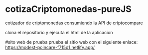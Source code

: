 # cotizaCriptomonedas-pureJS
cotizador de criptomonedas consumiendo la API de criptocompare

clona el repositorio y ejecuta el html de la aplicacion

#sito web de prueba
prueba el sitio web con el siguiente enlace: https://modest-poincare-f715d1.netlify.app/

